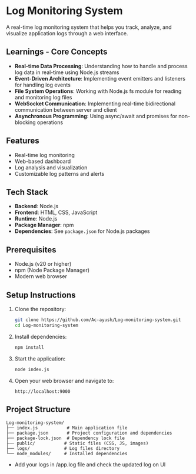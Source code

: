 # Log Monitoring System

A real-time log monitoring system that helps you track, analyze, and visualize application logs through a web interface.

## Learnings - Core Concepts

- **Real-time Data Processing**: Understanding how to handle and process log data in real-time using Node.js streams
- **Event-Driven Architecture**: Implementing event emitters and listeners for handling log events
- **File System Operations**: Working with Node.js fs module for reading and monitoring log files
- **WebSocket Communication**: Implementing real-time bidirectional communication between server and client
- **Asynchronous Programming**: Using async/await and promises for non-blocking operations

## Features

- Real-time log monitoring
- Web-based dashboard
- Log analysis and visualization
- Customizable log patterns and alerts

## Tech Stack

- **Backend**: Node.js
- **Frontend**: HTML, CSS, JavaScript
- **Runtime**: Node.js
- **Package Manager**: npm
- **Dependencies**: See `package.json` for Node.js packages

## Prerequisites

- Node.js (v20 or higher)
- npm (Node Package Manager)
- Modern web browser

## Setup Instructions

1. Clone the repository:

   ```bash
   git clone https://github.com/Ac-ayush/Log-monitoring-system.git
   cd Log-monitoring-system
   ```

2. Install dependencies:

   ```bash
   npm install
   ```

3. Start the application:

   ```bash
   node index.js
   ```

4. Open your web browser and navigate to:
   ```
   http://localhost:9000
   ```

## Project Structure

```
Log-monitoring-system/
├── index.js           # Main application file
├── package.json       # Project configuration and dependencies
├── package-lock.json  # Dependency lock file
├── public/           # Static files (CSS, JS, images)
├── logs/             # Log files directory
└── node_modules/     # Installed dependencies
```

- Add your logs in /app.log file and check the updated log on UI